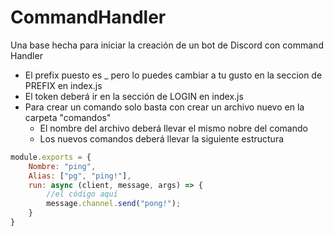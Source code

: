 # CommandHandler

Una base hecha para iniciar la creación de un bot de Discord con command Handler

* El prefix puesto es _ pero lo puedes cambiar a tu gusto en la seccion de PREFIX en index.js
* El token deberá ir en la sección de LOGIN en index.js
* Para crear un comando solo basta con crear un archivo nuevo en la carpeta "comandos"
  * El nombre del archivo deberá llevar el mismo nobre del comando
  * Los nuevos comandos deberá llevar la siguiente estructura
```javascript
module.exports = {
    Nombre: "ping",
    Alias: ["pg", "ping!"],
    run: async (client, message, args) => {
        //el código aquí
        message.channel.send("pong!");
    }
}
```
